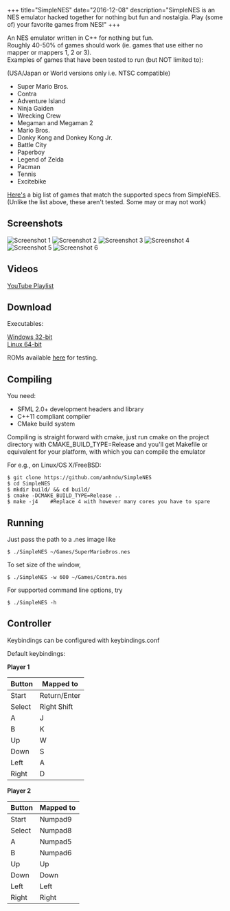 +++
title="SimpleNES"
date="2016-12-08"
description="SimpleNES is an NES emulator hacked together for nothing but fun and nostalgia. Play (some of) your favorite games from NES!"
+++


An NES emulator written in C++ for nothing but fun.  
Roughly 40-50% of games should work (ie. games that use either no mapper or mappers 1, 2 or 3).  
Examples of games that have been tested to run (but NOT limited to):

(USA/Japan or World versions only i.e. NTSC compatible)

* Super Mario Bros.
* Contra
* Adventure Island
* Ninja Gaiden
* Wrecking Crew
* Megaman and Megaman 2
* Mario Bros.
* Donky Kong and Donkey Kong Jr.
* Battle City
* Paperboy
* Legend of Zelda
* Pacman
* Tennis
* Excitebike

[Here's](https://gist.github.com/amhndu/5b6da39ee06959d93dc706a0b165fb80) a big list of games that match the supported specs from SimpleNES.  
(Unlike the list above, these aren't tested. Some may or may not work)


Screenshots
------------------------
![Screenshot 1](http://amhndu.github.io/Projects/screenshots/nes1.png)
![Screenshot 2](http://amhndu.github.io/Projects/screenshots/nes2.png)
![Screenshot 3](http://amhndu.github.io/Projects/screenshots/nes3.png)
![Screenshot 4](http://amhndu.github.io/Projects/screenshots/nes4.png)
![Screenshot 5](http://amhndu.github.io/Projects/screenshots/nes5.png)
![Screenshot 6](http://amhndu.github.io/Projects/screenshots/nes6.png)

Videos
------------
[YouTube Playlist](https://www.youtube.com/playlist?list=PLiULt7qySWt2VbHTkvIt9kYPMPcWt01qN)


Download
-----------
Executables:

[Windows 32-bit](https://www.dropbox.com/s/1gqhtbmvzo1ozsz/SimpleNES-win32.rar?dl=0)  
[Linux 64-bit](https://www.dropbox.com/s/7eswcdektlkdz65/SimpleNES-linux64?dl=0)  


ROMs available [here](http://www.emuparadise.me/Nintendo_Entertainment_System_ROMs/13) for testing.

Compiling
-----------

You need:

* SFML 2.0+ development headers and library
* C++11 compliant compiler
* CMake build system

Compiling is straight forward with cmake, just run cmake on the project directory with CMAKE_BUILD_TYPE=Release
and you'll get Makefile or equivalent for your platform, with which you can compile the emulator

For e.g., on Linux/OS X/FreeBSD:
```
$ git clone https://github.com/amhndu/SimpleNES
$ cd SimpleNES
$ mkdir build/ && cd build/
$ cmake -DCMAKE_BUILD_TYPE=Release ..
$ make -j4    #Replace 4 with however many cores you have to spare
```

Running
-----------------

Just pass the path to a .nes image like

```
$ ./SimpleNES ~/Games/SuperMarioBros.nes
```
To set size of the window,
```
$ ./SimpleNES -w 600 ~/Games/Contra.nes
```
For supported command line options, try
```
$ ./SimpleNES -h
```

Controller
-----------------

Keybindings can be configured with keybindings.conf


Default keybindings:

**Player 1**

 Button        | Mapped to
 --------------|-------------
 Start         | Return/Enter
 Select        | Right Shift
 A             | J
 B             | K
 Up            | W
 Down          | S
 Left          | A
 Right         | D
 
 
**Player 2**

 Button        | Mapped to
 --------------|-------------
 Start         | Numpad9
 Select        | Numpad8
 A             | Numpad5
 B             | Numpad6
 Up            | Up
 Down          | Down
 Left          | Left
 Right         | Right
 
